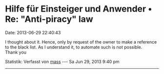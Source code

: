 Hilfe für Einsteiger und Anwender • Re: \"Anti-piracy\" law
===========================================================

Date: 2013-06-29 22:40:43

I thought about it. Hence, only by request of the owner to make a
reference to the black list. As I understand it, to automate such is not
possible.\
Thank you

Statistik: Verfasst von
[mass](http://forum.yacy-websuche.de/memberlist.php?mode=viewprofile&u=8804)
--- Sa Jun 29, 2013 9:40 pm

------------------------------------------------------------------------

